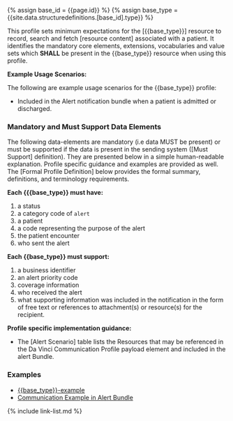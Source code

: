 {% assign base_id = {{page.id}} %}
{% assign base_type = {{site.data.structuredefinitions.[base_id].type}} %}

This profile sets minimum expectations for the [{{base_type}}] resource to record, search and fetch [resource content] associated with a patient.  It identifies the mandatory core elements, extensions, vocabularies and value sets which **SHALL** be present in the {{base_type}} resource when using this profile.

**Example Usage Scenarios:**

The following are example usage scenarios for the {{base_type}}
 profile:

- Included in the Alert notification bundle when a patient is admitted or discharged.

### Mandatory and Must Support Data Elements

The following data-elements are mandatory (i.e data MUST be present) or must be supported if the data is present in the sending system ([Must Support] definition). They are presented below in a simple human-readable explanation.  Profile specific guidance and examples are provided as well.  The [Formal Profile Definition] below provides the  formal summary, definitions, and  terminology requirements.

**Each {{{base_type}} must have:**

1.  a status
1.  a category code of `alert`
1.  a patient
1.  a code representing the purpose of the alert
1.  the patient encounter
1.  who sent the alert

**Each {{base_type}} must support:**

1.  a business identifier
1.  an alert priority code
1.  coverage information
1.  who received the alert
1.  what supporting information was included in the notification in the form of free text or references to attachment(s) or resource(s) for the recipient.


**Profile specific implementation guidance:**

- The [Alert Scenario] table lists the Resources that may be referenced in the Da Vinci Communication Profile payload element and included in the alert Bundle.

### Examples

- [{{base_type}}-example](Communication-example-1.html)
- [Communication Example in Alert Bundle](Bundle-admit-01.html)

{% include link-list.md %}
